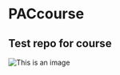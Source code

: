 # PACcourse
## Test repo for course
![This is an image](https://myoctocat.com/assets/images/base-octocat.svg)
